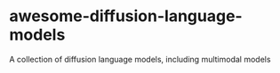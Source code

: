 # awesome-diffusion-language-models
A collection of diffusion language models, including multimodal models
